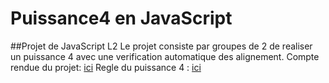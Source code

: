 # Puissance4 en JavaScript
##Projet de JavaScript L2
Le projet consiste par groupes de 2 de realiser un puissance 4 avec une verification automatique des alignement.
Compte rendue du projet: [ici](https://github.com/Idrash/Puissance4-JS/blob/master/Rapport-de-Projet-Programmation-Web-avanc%C3%A9e-c%C3%B4t%C3%A9-client.pdf)
Regle du puissance 4 : [ici](https://fr.wikipedia.org/wiki/Puissance_4)
